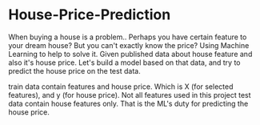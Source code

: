 # House-Price-Prediction
When buying a house is a problem.. Perhaps you have certain feature to your dream house? But you can't exactly know the price?
Using Machine Learning to help to solve it.
Given published data about house feature and also it's house price. Let's build a model based on that data, and try to predict 
the house price on the test data.

train data contain features and house price. Which is X (for selected features), and y (for house price). Not all features used in this project
test data contain house features only. That is the ML's duty for predicting the house price.
